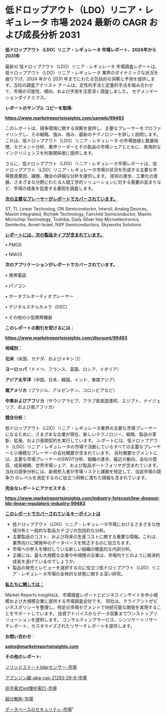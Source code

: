 # 低ドロップアウト（LDO）リニア・レギュレータ 市場 2024 最新の CAGR および成長分析 2031

<strong>低ドロップアウト（LDO）リニア・レギュレータ 市場レポート、2024年から2031年</strong>

最新の 低ドロップアウト（LDO）リニア・レギュレータ 市場調査レポートは、低ドロップアウト（LDO）リニア・レギュレータ 業界のダイナミックな状況を掘り下げ、2024 年から 2031 年までにわたる包括的な洞察と予測を提供します。当社の調査アナリスト チームは、定性的手法と定量的手法を組み合わせて、市場の可能性、傾向、および予測を注意深く調査しました。 セグメンテーションダイナミクス。



<strong>レポートのサンプル コピーを取得:</strong> <a href=https://www.marketreportsinsights.com/sample/99483>

<strong><u>https://www.marketreportsinsights.com/sample/99483</u></strong></a>

このレポートは、競争環境に関する洞察を提供し、主要なプレーヤーをプロファイリングし、その戦略、強み、弱み、最新のテクノロジーを詳しく説明します。 これは、低ドロップアウト（LDO）リニア・レギュレータ の市場価値と数量指標、セグメント分析、業界リーダーとその製品の市場シェアとともに、実用的なインテリジェンスを利害関係者に提供します。

さらに、低ドロップアウト（LDO）リニア・レギュレータ市場レポートは、低ドロップアウト（LDO）リニア・レギュレータ市場の状況を形成する主要な市場推進要因、課題、機会の詳細な分析を提供します。 技術の進歩、工業化の進展、さまざまな分野にわたる人間工学的ソリューションに対する需要の高まりなど、市場の成長を促進する要因を調査します。



<strong><u>次の主要なプレーヤーがレポートでカバーされています。</u></strong>

ST, TI, Linear Technolog, ON Semiconductor, Intersil, Analog Devices, Maxim Integrated, Richtek Technology, Fairchild Semiconductor, Maxim, Microchip Technology, Toshiba, Daily Silver Imp Microelectronics, Semtechs, Avnet-Israel, NXP Semiconductors, Skyworks Solutions



<strong><u><b>レポートには、次の製品タイプが含まれています。</b></u></strong>

• PMOS

• NMOS



<strong><b>次のアプリケーションがレポートでカバーされています。</b></strong>

• 携帯電話

• パソコン

• ポータブルオーディオプレーヤー

• デジタルスチルカメラ（DSC）

• その他の小型携帯機器



<strong><b>このレポートの割引を受けるには：</b></strong><a href=https://www.marketreportsinsights.com/discount/99483>

<strong><u>https://www.marketreportsinsights.com/discount/99483</u></strong></a>



<strong>地域別：</strong>



<strong>北米</strong>（米国、カナダ、およびメキシコ）



<strong>ヨーロッパ</strong>（ドイツ、フランス、英国、ロシア、イタリア）



<strong>アジア太平洋</strong>（中国、日本、韓国、インド、東南アジア）



<strong>南アメリカ</strong>（ブラジル、アルゼンチン、コロンビアなど）



<strong>中東およびアフリカ</strong>（サウジアラビア、アラブ首長国連邦、エジプト、ナイジェリア、および南アフリカ）



<strong>競合分析：</strong>

低ドロップアウト（LDO）リニア・レギュレータ業界の主要な市場プレーヤーになるために、さまざまな企業が現在、新しいテクノロジー、戦略、製品の革新、拡張、および長期契約を実行しています。 レポートには、低ドロップアウト（LDO）リニア・レギュレータの市場で活動しているすべての主要なプレーヤーと小規模なプレーヤーの会社概要が含まれています。 会社概要セグメントには、主要な市場プレーヤーのSWOT分析、組織の進歩、最近の動向、会社の買収、成長戦略、世界市場シェア、および製品ポートフォリオが含まれています。 当社の競争分析には、新規参入者が市場リスクと課題を特定して、当該市場の競争力 のレベルを測定するのに役立つ洞察に満ちた情報も含まれています。



<strong>完全なレポートにアクセスする</strong>：

<a href=https://www.marketreportsinsights.com/industry-forecast/low-dropout-ldo-linear-regulators-industry-99483>

<strong><u>https://www.marketreportsinsights.com/industry-forecast/low-dropout-ldo-linear-regulators-industry-99483</u></strong></a>



<strong><u><b>このレポートでカバーされているキーポイントは</b></u></strong>
<ul>
  <li>低ドロップアウト（LDO）リニア・レギュレータ市場におけるさまざまな地域分布と一般的な製品カテゴリの包括的な分析。</li>
  <li>主要製品のコスト、および将来の生産コストに関する重要な情報。これは、業界向けに開発中のデータベースを修正するのに役立ちます。</li>
  <li>市場への参入を検討している新しい組織の徹底的な内訳分析。</li>
  <li>正確には、最も大規模な企業や中規模の企業は、市場内でどのように経済的成長を遂げているのでしょうか。</li>
  <li>製品の発売とレビューを選択するのに役立つ低ドロップアウト（LDO）リニア・レギュレータ市場の全体的な状態に関する深い研究。</li>
</ul>


<strong><u><b>私たちに関しては：</b></u></strong>

Market Reports Insightsは、市場調査レポートとビジネスインサイトを中小規模および大規模企業に提供する市場調査会社です。 同社は、クライアントがビジネスポリシーを整理し、特定の市場セグメントで持続可能な開発を実現することをサポートしています。 投資アドバイスからデータ収集までワンストップソリューションを提供します。 コンサルティングサービス、シンジケートリサーチレポート、カスタマイズされたリサーチレポートを提供します。



<strong><b>お問い合わせ</b></strong>：

<a href=mailto:sales@marketreportsinsights.com>

<strong><u>sales@marketreportsinsights.com</u></strong></a>



<strong>その他のレポート:</strong>

<a href=https://www.linkedin.com/pulse/ソリッドステートlidarセンサー-市場-2023-swot-分析と成長率-2030-whu4f/>ソリッドステートlidarセンサー-市場</a>

<a href=https://www.linkedin.com/pulse/アブシジン酸-aba-cas-21293-29-8-市場-2023-総利益と主要ベンダー-wnxzf/>アブシジン酸-aba-cas-21293-29-8-市場</a>

<a href=https://www.linkedin.com/pulse/非充電式led懐中電灯-市場-2023-最新の-cagr-および成長分析-2030-pr-news-hub-j4xcf/>非充電式led懐中電灯-市場</a>

<a href=https://www.linkedin.com/pulse/超分散剤-市場-2023-推進要因と成長機会-2030-trendsetters-testimonials-360-anal-mwumf/>超分散剤-市場</a>

<a href=https://www.linkedin.com/pulse/データベースのセキュリティ-市場-2023-収益と成長ドライバー-2030-uqewf/>データベースのセキュリティ-市場</a>"
